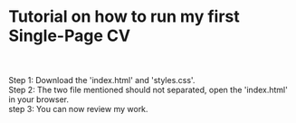 # Tutorial on how to run my first Single-Page CV<br><br>
Step 1: Download the 'index.html' and 'styles.css'.<br>
Step 2: The two file mentioned should not separated, open the 'index.html' in your browser.<br>
step 3: You can now review my work.<br>
